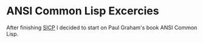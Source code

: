 # ANSI Common Lisp Excercies

After finishing [SICP](https://github.com/justinmeiners/sicp-excercises) I decided to start on Paul Graham's book ANSI Common Lisp.
